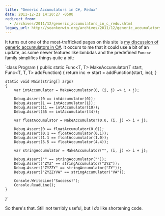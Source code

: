 ```yaml
---
title: "Generic Accumulators in C#, Redux"
date: 2011-12-21 14:20:27 -0500
redirect_from:
  - /archives/2011/12/generic_accumulators_in_c_redu.shtml
legacy_url: http://seankerwin.org/archives/2011/12/generic_accumulators_in_c_redu.shtml
---
```

It turns out one of the most-trafficked pages on this site is [my discussion of generic accumulators in C#](http://seankerwin.org/archives/2008/12/generic_accumulators_in_c.shtml). It occurs to me that it could use a bit of an update, as some newer features like lambdas and the predefined `Func<>` family simplifies things quite a bit:

`class Program
{
    public static Func<T, T> MakeAccumulator<T>(T start, Func<T, T, T> addFunction)
    {
        return inc => start = addFunction(start, inc);
    }

    static void Main(string[] args)
    {
        var intAccumulator = MakeAccumulator(0, (i, j) => i + j);

        Debug.Assert(0 == intAccumulator(0));
        Debug.Assert(1 == intAccumulator(1));
        Debug.Assert(11 == intAccumulator(10));
        Debug.Assert(55 == intAccumulator(44));

        var floatAccumulator = MakeAccumulator(0.0, (i, j) => i + j);

        Debug.Assert(0 == floatAccumulator(0.0));
        Debug.Assert(0.1 == floatAccumulator(0.1));
        Debug.Assert(1.1 == floatAccumulator(1.0));
        Debug.Assert(5.5 == floatAccumulator(4.4));

        var stringAccumulator = MakeAccumulator("", (i, j) => i + j);

        Debug.Assert("" == stringAccumulator(""));
        Debug.Assert("ZYZ" == stringAccumulator("ZYZ"));
        Debug.Assert("ZYZZY" == stringAccumulator("ZY"));
        Debug.Assert("ZYZZYVA" == stringAccumulator("VA"));

        Console.WriteLine("Success!");
        Console.ReadLine();
    }
}` 

So there's that. Still not terribly useful, but I _do_ like shortening code.
